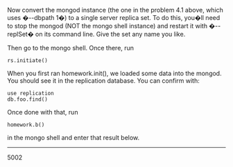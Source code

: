 Now convert the mongod instance (the one in the problem 4.1 above, which uses �--dbpath 1�) to a single server replica set. To do this, you�ll need to stop the mongod (NOT the mongo shell instance) and restart it with �--replSet� on its command line. Give the set any name you like.

Then go to the mongo shell. Once there, run
```
rs.initiate()
```
When you first ran homework.init(), we loaded some data into the mongod. You should see it in the replication database. You can confirm with:
```
use replication
db.foo.find()
```
Once done with that, run
```
homework.b()
```
in the mongo shell and enter that result below.

----

5002
